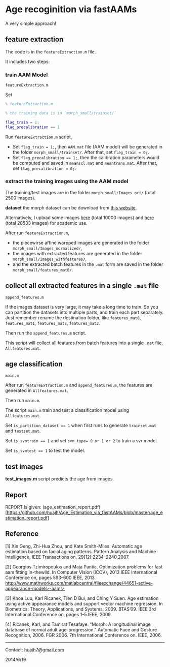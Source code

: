 # Age recoginition via fastAAMs

A very simple approach!

## feature extraction

The code is in the `featureExtraction.m` file.

It includes two steps:

### train AAM Model 
 `featureExtraction.m`

Set 
```matlab
% featureExtraction.m

% the training data is in `morph_small/trainset/`

flag_train = 1;
flag_precalibration == 1
```

Run `featureExtraction.m` script, 

* Set `flag_train = 1;`, then `AAM.mat` file (AAM model) will be generated in the folder `morph_small/trainset/`. After that, set  `flag_train = 0;`.
*  Set `flag_precalibration == 1;`, then the calibration parameters would be computed and saved in `meanscl.mat` and `meantrans.mat`. After that, set  `flag_precalibration = 0;`.

### extract the training images using the AAM model

The training/test images are in the folder `morph_small/Images_ori/` (total 2500 images).

**dataset** the morph dataset can be download from [this website](http://www.faceaginggroup.com/morph/).

Alternatively, I upload some images [here](https://pan.baidu.com/s/1o8dkXD4) (total 10000 images) and [here](https://pan.baidu.com/s/1c1XzKPU) (total 28533 images) for academic use.

After run `featureExtraction.m`, 

+ the piecewirse affine warpped images are generated in the folder ``morph_small/Images_normalized/``, 
+ the images with extracted features are generated in the folder ``morph_small/Images_withfeatures/``, 
+ and the extracted batch features in the `.mat` form are saved in the folder  ``morph_small/features_mat0/``.


## collect all extracted features in a single `.mat` file
`append_features.m` 

If the images dataset is very large, it may take a long time to train.
So you can partition the datasets into multiple parts, and train each part separately. Just remember rename the destination folder, like `features_mat0`, `features_mat1`, `features_mat2`, `features_mat3`.

Then run the `append_features.m` script.

This script will collect all features from batch features into a single `.mat` file, `Allfeatures.mat`.

## age classification
`main.m`

After run `featureExtraction.m` and `append_features.m`, the features are generated in `Allfeatures.mat`.

Then run `main.m`.

The script `main.m` train and test a classification model using `Allfeatures.mat`.

Set `is_partition_dataset == 1` when first runs to generate `trainset.mat` and `testset.mat`. 

Set `is_svmtrain == 1` and set `svm_type= 0 or 1 or 2` to train a svr model.

Set `is_svmtest == 1`  to test the model.


## test images 

**test_images.m** script predicts the age from images.



## Report

REPORT is given: (age_estimation_report.pdf)[https://github.com/huajh/Age_Estimation_via_fastAAMs/blob/master/age_estimation_report.pdf]


## Reference

[1] Xin Geng, Zhi-Hua Zhou, and Kate Smith-Miles. Automatic age estimation based on facial aging patterns. Pattern Analysis and Machine Intelligence, IEEE Transactions on, 29(12):2234–2240,2007.

[2] Georgios Tzimiropoulos and Maja Pantic. Optimization problems for fast aam fitting in-thewild. In Computer Vision (ICCV), 2013 IEEE International Conference on, pages 593–600.IEEE, 2013. http://www.mathworks.com/matlabcentral/fileexchange/44651-active-appearance-models--aams-

[3] Khoa Luu, Karl Ricanek, Tien D Bui, and Ching Y Suen. Age estimation using active appearance models and support vector machine regression. In Biometrics: Theory, Applications, and Systems, 2009. BTAS’09. IEEE 3rd International Conference on, pages 1–5.IEEE, 2009.

[4] Ricanek, Karl, and Tamirat Tesafaye. "Morph: A longitudinal image database of normal adult age-progression." Automatic Face and Gesture Recognition, 2006. FGR 2006. 7th International Conference on. IEEE, 2006.



___________

Contact: huajh7@gmail.com

2014/6/19


